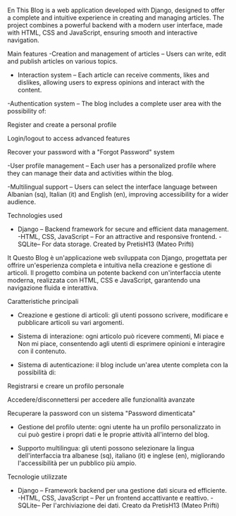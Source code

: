 En
This Blog is a web application developed with Django, designed to offer a complete and intuitive experience in creating and managing articles. The project combines a powerful backend with a modern user interface, made with HTML, CSS and JavaScript, ensuring smooth and interactive navigation.

Main features
-Creation and management of articles – Users can write, edit and publish articles on various topics.
- Interaction system – Each article can receive comments, likes and dislikes, allowing users to express opinions and interact with the content.

-Authentication system – The blog includes a complete user area with the possibility of:

Register and create a personal profile

Login/logout to access advanced features

Recover your password with a "Forgot Password" system

-User profile management – ​​Each user has a personalized profile where they can manage their data and activities within the blog.

-Multilingual support – Users can select the interface language between Albanian (sq), Italian (it) and English (en), improving accessibility for a wider audience.

Technologies used
- Django – Backend framework for secure and efficient data management.
-HTML, CSS, JavaScript – For an attractive and responsive frontend.
-SQLite– For data storage.
Created by PretisH13 (Mateo Prifti)


It
Questo Blog è un'applicazione web sviluppata con Django, progettata per offrire un'esperienza completa e intuitiva nella creazione e gestione di articoli. Il progetto combina un potente backend con un'interfaccia utente moderna, realizzata con HTML, CSS e JavaScript, garantendo una navigazione fluida e interattiva.

Caratteristiche principali
- Creazione e gestione di articoli: gli utenti possono scrivere, modificare e pubblicare articoli su vari argomenti.
- Sistema di interazione: ogni articolo può ricevere commenti, Mi piace e Non mi piace, consentendo agli utenti di esprimere opinioni e interagire con il contenuto.

- Sistema di autenticazione: il blog include un'area utente completa con la possibilità di:

Registrarsi e creare un profilo personale

Accedere/disconnettersi per accedere alle funzionalità avanzate

Recuperare la password con un sistema "Password dimenticata"

- Gestione del profilo utente: ogni utente ha un profilo personalizzato in cui può gestire i propri dati e le proprie attività all'interno del blog.

- Supporto multilingua: gli utenti possono selezionare la lingua dell'interfaccia tra albanese (sq), italiano (it) e inglese (en), migliorando l'accessibilità per un pubblico più ampio.

Tecnologie utilizzate
- Django – Framework backend per una gestione dati sicura ed efficiente.
-HTML, CSS, JavaScript – Per un frontend accattivante e reattivo.
-SQLite– Per l'archiviazione dei dati.
Creato da PretisH13 (Mateo Prifti)